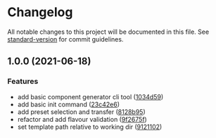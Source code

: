 # Changelog

All notable changes to this project will be documented in this file. See [standard-version](https://github.com/conventional-changelog/standard-version) for commit guidelines.

## 1.0.0 (2021-06-18)

### Features

* add basic component generator cli tool ([1034d59](https://github.com/diva-e/create-frontend-component/commit/1034d591c0634a83561cb4e5408f6ed268aa1bf2))
* add basic init command ([23c42e6](https://github.com/diva-e/create-frontend-component/commit/23c42e6bb21e4482d70cafc99207c5497ffc3a59))
* add preset selection and transfer ([8128b95](https://github.com/diva-e/create-frontend-component/commit/8128b95173ef9684ee9f60cc0be3a204e9eaf682))
* refactor and add flavour validation ([9f2675f](https://github.com/diva-e/create-frontend-component/commit/9f2675f6db373367171354df2e1fafccf3ef0439))
* set template path relative to working dir ([9121102](https://github.com/diva-e/create-frontend-component/commit/912110264f8fe3205a5e712e1ad55caba78cedb4))
